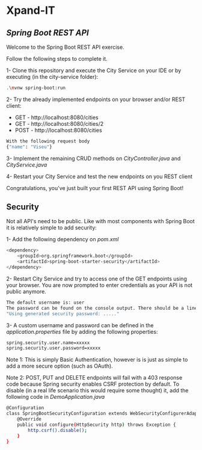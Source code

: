 # Xpand-IT
## _Spring Boot REST API_

Welcome to the Spring Boot REST API exercise.

Follow the following steps to complete it.

1- Clone this repository and execute the City Service on your IDE or by executing (in the city-service folder):
```sh
.\mvnw spring-boot:run
```

2- Try the already implemented endpoints on your browser and/or REST client:
- GET - http://localhost:8080/cities
- GET - http://localhost:8080/cities/2
- POST - http://localhost:8080/cities
```sh
With the following request body
{"name": "Viseu"}
```

3- Implement the remaining CRUD methods on _CityController.java_ and _CityService.java_

4- Restart your City Service and test the new endpoints on you REST client

Congratulations, you've just built your first REST API using Spring Boot!


## Security

Not all API's need to be public. Like with most components with Spring Boot it is relatively simple to add security:

1- Add the following dependency on _pom.xml_
```sh
<dependency>
	<groupId>org.springframework.boot</groupId>
	<artifactId>spring-boot-starter-security</artifactId>
</dependency>
```

2- Restart City Service and try to access one of the GET endpoints using your browser. You are now prompted to enter credentials as your API is not public anymore.
```sh
The default username is: user
The password can be found on the console output. There should be a line similar to:
"Using generated security password: ....."
```

3- A custom username and password can be defined in the _application.properties_ file by adding the following properties:
```sh
spring.security.user.name=xxxxx
spring.security.user.password=xxxxx
```

Note 1: This is simply Basic Authentication, however is is just as simple to add a more secure option (such as OAuth).

Note 2: POST, PUT and DELETE endpoints will fail with a 403 response code because Spring security enables CSRF protection by default. To disable (in a real life scenario this would require some thought) it, add the following code in _DemoApplication.java_

```sh
@Configuration
class SpringBootSecurityConfiguration extends WebSecurityConfigurerAdapter {
    @Override
    public void configure(HttpSecurity http) throws Exception {
        http.csrf().disable();
    }
}
```